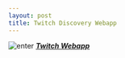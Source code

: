 ```yaml
---
layout: post
title: Twitch Discovery Webapp
---
```

![enter](http://54.174.196.87:5000/)
***[Twitch Webapp](http://54.174.196.87:5000//)***



 
    